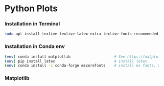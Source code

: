 # Python Plots

### Installation in Terminal
```bash
sudo apt install texlive texlive-latex-extra texlive-fonts-recommended dvipng
```
### Installation in Conda env
```bash
(env) conda install matplotlib                    # See https://matplotlib.org/stable/users/installing/index.html
(env) pip install latex                           # install latex
(env) conda install -c conda-forge mscorefonts    # install ms fonts, See all fonts in /usr/share/fonts/truetype/msttcorefonts
```

### Matplotlib
